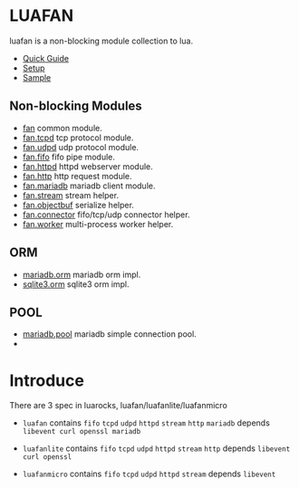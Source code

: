 # LUAFAN

luafan is a non-blocking module collection to lua.

* [Quick Guide](guide.md)
* [Setup](setup.md)
* [Sample](sample.md)

## Non-blocking Modules
* [fan](api/fan.md) common module.
* [fan.tcpd](api/tcpd.md) tcp protocol module.
* [fan.udpd](api/udpd.md) udp protocol module.
* [fan.fifo](api/fifo.md) fifo pipe module.
* [fan.httpd](api/httpd.md) httpd webserver module.
* [fan.http](api/http.md) http request module.
* [fan.mariadb](api/mariadb.md) mariadb client module.
* [fan.stream](api/stream.md) stream helper.
* [fan.objectbuf](api/objectbuf.md) serialize helper.
* [fan.connector](api/connector.md) fifo/tcp/udp connector helper.
* [fan.worker](api/worker.md) multi-process worker helper.

## ORM
* [mariadb.orm](api/mariadb_orm.md) mariadb orm impl.
* [sqlite3.orm](api/sqlite3_orm.md) sqlite3 orm impl.

## POOL
* [mariadb.pool](api/mariadb_pool.md) mariadb simple connection pool.
* 
Introduce
=========

There are 3 spec in luarocks, luafan/luafanlite/luafanmicro

* `luafan` contains `fifo` `tcpd` `udpd` `httpd` `stream` `http` `mariadb` depends `libevent curl openssl mariadb`

* `luafanlite` contains `fifo` `tcpd` `udpd` `httpd` `stream` `http` depends `libevent curl openssl`

* `luafanmicro` contains `fifo` `tcpd` `udpd` `httpd` `stream` depends `libevent`

